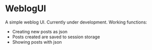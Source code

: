 # WeblogUI

A simple weblog UI.
Currently under development.
Working functions:
- Creating new posts as json
- Posts created are saved to session storage
- Showing posts with json
